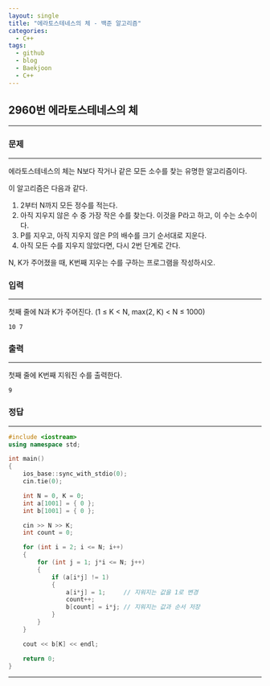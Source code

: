 ```yaml
---
layout: single
title: "에라토스테네스의 체 - 백준 알고리즘"
categories:
  - C++
tags:
  - github
  - blog
  - Baekjoon
  - C++
---
```

## 2960번 **에라토스테네스의 체**
---

### 문제
---
에라토스테네스의 체는 N보다 작거나 같은 모든 소수를 찾는 유명한 알고리즘이다.

이 알고리즘은 다음과 같다.

1. 2부터 N까지 모든 정수를 적는다.
2. 아직 지우지 않은 수 중 가장 작은 수를 찾는다. 이것을 P라고 하고, 이 수는 소수이다.
3. P를 지우고, 아직 지우지 않은 P의 배수를 크기 순서대로 지운다.
4. 아직 모든 수를 지우지 않았다면, 다시 2번 단계로 간다.

N, K가 주어졌을 때, K번째 지우는 수를 구하는 프로그램을 작성하시오.

### 입력
---
첫째 줄에 N과 K가 주어진다. (1 ≤ K < N, max(2, K) < N ≤ 1000)
```
10 7
```

### 출력
---
첫째 줄에 K번째 지워진 수를 출력한다.
```
9
```

### 정답
---
```c++
#include <iostream>
using namespace std;

int main()
{
	ios_base::sync_with_stdio(0);
	cin.tie(0);

	int N = 0, K = 0;
	int a[1001] = { 0 };
	int b[1001] = { 0 };

	cin >> N >> K;
	int count = 0;

	for (int i = 2; i <= N; i++)
	{
		for (int j = 1; j*i <= N; j++)
		{
			if (a[i*j] != 1)
			{
				a[i*j] = 1;     // 지워지는 값을 1로 변경
				count++;
				b[count] = i*j; // 지워지는 값과 순서 저장
			}
		}
	}

	cout << b[K] << endl;

	return 0;
}
```

---
